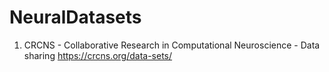 # NeuralDatasets


1. CRCNS - Collaborative Research in Computational Neuroscience - Data sharing 
  https://crcns.org/data-sets/



